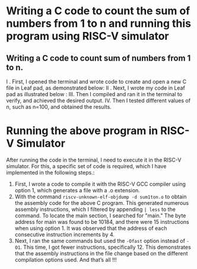 # Writing a C code to count the sum of numbers from 1 to n and running this program using RISC-V simulator
## Writing a C code to count sum of numbers from 1 to n.
I . First, I opened the terminal and wrote code to create and open a new C file in Leaf pad, as demonstrated below:
II . Next, I wrote my code in Leaf pad as illustrated below :
III. Then I compiled and ran it in the terminal to verify, and achieved the desired output.
IV. Then  I tested different values of n, such as n=100, and obtained the results.
# Running the above program in RISC-V Simulator
After running the code in the terminal, I need to execute it in the RISC-V simulator. For this, a specific set of code is required, which I have implemented in the following steps.:
1)	First, I wrote a code to compile it with the RISC-V GCC compiler using option 1, which generates a file with a .o extension.
2)	With the command `riscv-unknown-elf-objdump -d sum1ton.o` to obtain the assembly code for the above C program. This generated numerous assembly instructions, which I filtered by appending `| less` to the command. To locate the main section, I searched for "main." The byte address for main was found to be 10184, and there were 15 instructions when using option 1. It was observed that the address of each consecutive instruction increments by 4.
3)	Next, I ran the same commands but used the `-Ofast` option instead of `-O1`. This time, I got fewer instructions, specifically 12. This demonstrates that the assembly instructions in the file change based on the different compilation options used.
And that’s all !!!
